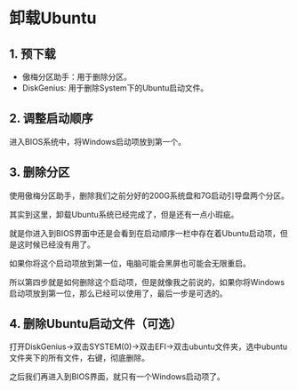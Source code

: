# 卸载Ubuntu

## 1. 预下载

- 傲梅分区助手：用于删除分区。
- DiskGenius: 用于删除System下的Ubuntu启动文件。

## 2. 调整启动顺序

进入BIOS系统中，将Windows启动项放到第一个。

## 3. 删除分区

使用傲梅分区助手，删除我们之前分好的200G系统盘和7G启动引导盘两个分区。

其实到这里，卸载Ubuntu系统已经完成了，但是还有一点小瑕疵。

就是你进入到BIOS界面中还是会看到在启动顺序一栏中存在着Ubuntu启动项，但是这时候已经没有用了。

如果你将这个启动项放到第一位，电脑可能会黑屏也可能会无限重启。

所以第四步就是如何删除这个启动项，但是就像我之前说的，如果你将Windows启动项放到第一位，那么已经可以使用了，最后一步是可选的。

## 4. 删除Ubuntu启动文件（可选）

打开DiskGenius→双击SYSTEM(0)→双击EFI→双击ubuntu文件夹，选中ubuntu文件夹下的所有文件，右键，彻底删除。

之后我们再进入到BIOS界面，就只有一个Windows启动项了。